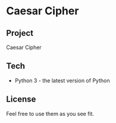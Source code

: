 # Caesar Cipher

## Project

Caesar Cipher

## Tech

- Python 3 - the latest version of Python

## License

Feel free to use them as you see fit.
